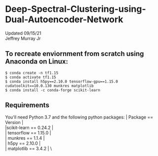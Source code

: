 # Deep-Spectral-Clustering-using-Dual-Autoencoder-Network
Updated 09/15/21 \
Jeffrey Murray Jr 

## To recreate enviornment from scratch using Anaconda on Linux: 
```
$ conda create -n tf1.15
$ conda activate tf1.15
$ conda install h5py==2.10.0 tensorflow-gpu==1.15.0 cudatoolkit==10.0.130 munkres matplotlib
$ conda install -c conda-forge scikit-learn
```

## Requirements
You'll need Python 3.7 and the following python packages:
| Package == Version | \
|scikit-learn == 0.24.2 | \
| tensorflow == 1.15.0 | \
| munkres == 1.1.4 | \
| h5py == 2.10.0 | \
| matplotlib == 3.4.2 | \



